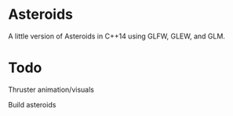 Asteroids
=========

A little version of Asteroids in C++14 using GLFW, GLEW, and GLM.

Todo
====

Thruster animation/visuals

Build asteroids
